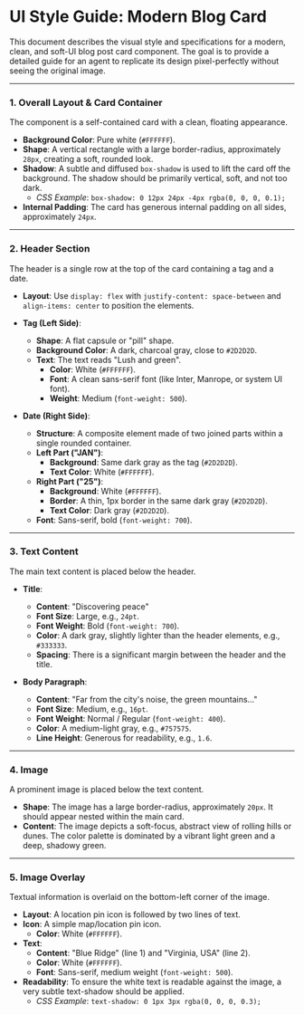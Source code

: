 # UI Style Guide: Modern Blog Card

This document describes the visual style and specifications for a modern, clean, and soft-UI blog post card component. The goal is to provide a detailed guide for an agent to replicate its design pixel-perfectly without seeing the original image.

---

### 1. Overall Layout & Card Container

The component is a self-contained card with a clean, floating appearance.

-   **Background Color**: Pure white (`#FFFFFF`).
-   **Shape**: A vertical rectangle with a large border-radius, approximately `28px`, creating a soft, rounded look.
-   **Shadow**: A subtle and diffused `box-shadow` is used to lift the card off the background. The shadow should be primarily vertical, soft, and not too dark.
    -   *CSS Example*: `box-shadow: 0 12px 24px -4px rgba(0, 0, 0, 0.1);`
-   **Internal Padding**: The card has generous internal padding on all sides, approximately `24px`.

---

### 2. Header Section

The header is a single row at the top of the card containing a tag and a date.

-   **Layout**: Use `display: flex` with `justify-content: space-between` and `align-items: center` to position the elements.

-   **Tag (Left Side)**:
    -   **Shape**: A flat capsule or "pill" shape.
    -   **Background Color**: A dark, charcoal gray, close to `#2D2D2D`.
    -   **Text**: The text reads "Lush and green".
        -   **Color**: White (`#FFFFFF`).
        -   **Font**: A clean sans-serif font (like Inter, Manrope, or system UI font).
        -   **Weight**: Medium (`font-weight: 500`).

-   **Date (Right Side)**:
    -   **Structure**: A composite element made of two joined parts within a single rounded container.
    -   **Left Part ("JAN")**:
        -   **Background**: Same dark gray as the tag (`#2D2D2D`).
        -   **Text Color**: White (`#FFFFFF`).
    -   **Right Part ("25")**:
        -   **Background**: White (`#FFFFFF`).
        -   **Border**: A thin, 1px border in the same dark gray (`#2D2D2D`).
        -   **Text Color**: Dark gray (`#2D2D2D`).
    -   **Font**: Sans-serif, bold (`font-weight: 700`).

---

### 3. Text Content

The main text content is placed below the header.

-   **Title**:
    -   **Content**: "Discovering peace"
    -   **Font Size**: Large, e.g., `24pt`.
    -   **Font Weight**: Bold (`font-weight: 700`).
    -   **Color**: A dark gray, slightly lighter than the header elements, e.g., `#333333`.
    -   **Spacing**: There is a significant margin between the header and the title.

-   **Body Paragraph**:
    -   **Content**: "Far from the city's noise, the green mountains..."
    -   **Font Size**: Medium, e.g., `16pt`.
    -   **Font Weight**: Normal / Regular (`font-weight: 400`).
    -   **Color**: A medium-light gray, e.g., `#757575`.
    -   **Line Height**: Generous for readability, e.g., `1.6`.

---

### 4. Image

A prominent image is placed below the text content.

-   **Shape**: The image has a large border-radius, approximately `20px`. It should appear nested within the main card.
-   **Content**: The image depicts a soft-focus, abstract view of rolling hills or dunes. The color palette is dominated by a vibrant light green and a deep, shadowy green.

---

### 5. Image Overlay

Textual information is overlaid on the bottom-left corner of the image.

-   **Layout**: A location pin icon is followed by two lines of text.
-   **Icon**: A simple map/location pin icon.
    -   **Color**: White (`#FFFFFF`).
-   **Text**:
    -   **Content**: "Blue Ridge" (line 1) and "Virginia, USA" (line 2).
    -   **Color**: White (`#FFFFFF`).
    -   **Font**: Sans-serif, medium weight (`font-weight: 500`).
-   **Readability**: To ensure the white text is readable against the image, a very subtle text-shadow should be applied.
    -   *CSS Example*: `text-shadow: 0 1px 3px rgba(0, 0, 0, 0.3);`
